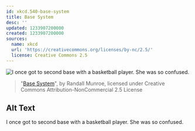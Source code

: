 ```yaml
---
id: xkcd.540-base-system
title: Base System
desc: ''
updated: 1233907200000
created: 1233907200000
sources:
  name: xkcd
  url: 'https://creativecommons.org/licenses/by-nc/2.5/'
  license: Creative Commons 2.5
---
```

![I once got to second base with a basketball player.  She was so confused.](https://imgs.xkcd.com/comics/base_system.png)
> "[Base System](https://xkcd.com/540/)", by Randall Munroe, licensed under Creative Commons Attribution-NonCommercial 2.5 License

## Alt Text
I once got to second base with a basketball player.  She was so confused.
